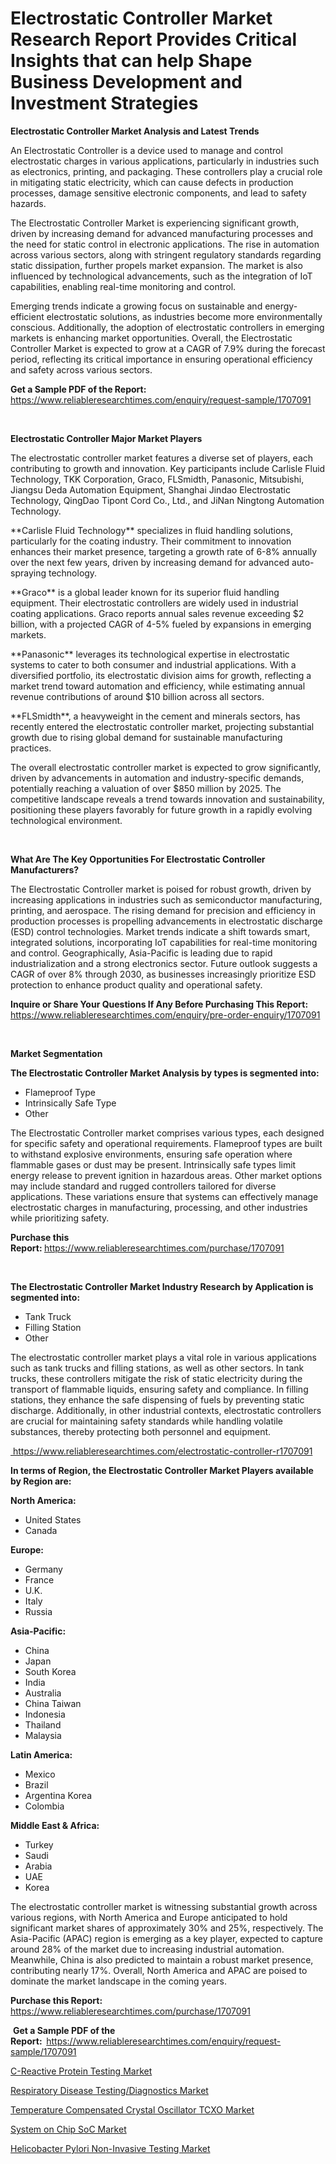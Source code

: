 <p><h1>Electrostatic Controller Market Research Report Provides Critical Insights that can help Shape Business Development and Investment Strategies</h1></p><p><strong>Electrostatic Controller Market Analysis and Latest Trends</strong></p>
<p><p>An Electrostatic Controller is a device used to manage and control electrostatic charges in various applications, particularly in industries such as electronics, printing, and packaging. These controllers play a crucial role in mitigating static electricity, which can cause defects in production processes, damage sensitive electronic components, and lead to safety hazards.</p><p>The Electrostatic Controller Market is experiencing significant growth, driven by increasing demand for advanced manufacturing processes and the need for static control in electronic applications. The rise in automation across various sectors, along with stringent regulatory standards regarding static dissipation, further propels market expansion. The market is also influenced by technological advancements, such as the integration of IoT capabilities, enabling real-time monitoring and control.</p><p>Emerging trends indicate a growing focus on sustainable and energy-efficient electrostatic solutions, as industries become more environmentally conscious. Additionally, the adoption of electrostatic controllers in emerging markets is enhancing market opportunities. Overall, the Electrostatic Controller Market is expected to grow at a CAGR of 7.9% during the forecast period, reflecting its critical importance in ensuring operational efficiency and safety across various sectors.</p></p>
<p><strong>Get a Sample PDF of the Report:&nbsp;</strong> <a href="https://www.reliableresearchtimes.com/enquiry/request-sample/1707091?utm_campaign=2264&utm_medium=2&utm_source=Github&utm_content=ia&utm_term=06042025&utm_id=electrostatic-controller">https://www.reliableresearchtimes.com/enquiry/request-sample/1707091</a></p>
<p>&nbsp;</p>
<p><strong>Electrostatic Controller Major Market Players</strong></p>
<p><p>The electrostatic controller market features a diverse set of players, each contributing to growth and innovation. Key participants include Carlisle Fluid Technology, TKK Corporation, Graco, FLSmidth, Panasonic, Mitsubishi, Jiangsu Deda Automation Equipment, Shanghai Jindao Electrostatic Technology, QingDao Tipont Cord Co., Ltd., and JiNan Ningtong Automation Technology.</p><p>**Carlisle Fluid Technology** specializes in fluid handling solutions, particularly for the coating industry. Their commitment to innovation enhances their market presence, targeting a growth rate of 6-8% annually over the next few years, driven by increasing demand for advanced auto-spraying technology.</p><p>**Graco** is a global leader known for its superior fluid handling equipment. Their electrostatic controllers are widely used in industrial coating applications. Graco reports annual sales revenue exceeding $2 billion, with a projected CAGR of 4-5% fueled by expansions in emerging markets.</p><p>**Panasonic** leverages its technological expertise in electrostatic systems to cater to both consumer and industrial applications. With a diversified portfolio, its electrostatic division aims for growth, reflecting a market trend toward automation and efficiency, while estimating annual revenue contributions of around $10 billion across all sectors.</p><p>**FLSmidth**, a heavyweight in the cement and minerals sectors, has recently entered the electrostatic controller market, projecting substantial growth due to rising global demand for sustainable manufacturing practices.</p><p>The overall electrostatic controller market is expected to grow significantly, driven by advancements in automation and industry-specific demands, potentially reaching a valuation of over $850 million by 2025. The competitive landscape reveals a trend towards innovation and sustainability, positioning these players favorably for future growth in a rapidly evolving technological environment.</p></p>
<p>&nbsp;</p>
<p><strong>What Are The Key Opportunities For Electrostatic Controller Manufacturers?</strong></p>
<p><p>The Electrostatic Controller market is poised for robust growth, driven by increasing applications in industries such as semiconductor manufacturing, printing, and aerospace. The rising demand for precision and efficiency in production processes is propelling advancements in electrostatic discharge (ESD) control technologies. Market trends indicate a shift towards smart, integrated solutions, incorporating IoT capabilities for real-time monitoring and control. Geographically, Asia-Pacific is leading due to rapid industrialization and a strong electronics sector. Future outlook suggests a CAGR of over 8% through 2030, as businesses increasingly prioritize ESD protection to enhance product quality and operational safety.</p></p>
<p><strong>Inquire or Share Your Questions If Any Before Purchasing This Report:</strong> <a href="https://www.reliableresearchtimes.com/enquiry/pre-order-enquiry/1707091?utm_campaign=2264&utm_medium=2&utm_source=Github&utm_content=ia&utm_term=06042025&utm_id=electrostatic-controller">https://www.reliableresearchtimes.com/enquiry/pre-order-enquiry/1707091</a></p>
<p>&nbsp;</p>
<p><strong>Market Segmentation</strong></p>
<p><strong>The Electrostatic Controller Market Analysis by types is segmented into:</strong></p>
<p><ul><li>Flameproof Type</li><li>Intrinsically Safe Type</li><li>Other</li></ul></p>
<p><p>The Electrostatic Controller market comprises various types, each designed for specific safety and operational requirements. Flameproof types are built to withstand explosive environments, ensuring safe operation where flammable gases or dust may be present. Intrinsically safe types limit energy release to prevent ignition in hazardous areas. Other market options may include standard and rugged controllers tailored for diverse applications. These variations ensure that systems can effectively manage electrostatic charges in manufacturing, processing, and other industries while prioritizing safety.</p></p>
<p><strong>Purchase this Report:&nbsp;</strong><a href="https://www.reliableresearchtimes.com/purchase/1707091?utm_campaign=2264&utm_medium=2&utm_source=Github&utm_content=ia&utm_term=06042025&utm_id=electrostatic-controller">https://www.reliableresearchtimes.com/purchase/1707091</a></p>
<p>&nbsp;</p>
<p><strong>The Electrostatic Controller Market Industry Research by Application is segmented into:</strong></p>
<p><ul><li>Tank Truck</li><li>Filling Station</li><li>Other</li></ul></p>
<p><p>The electrostatic controller market plays a vital role in various applications such as tank trucks and filling stations, as well as other sectors. In tank trucks, these controllers mitigate the risk of static electricity during the transport of flammable liquids, ensuring safety and compliance. In filling stations, they enhance the safe dispensing of fuels by preventing static discharge. Additionally, in other industrial contexts, electrostatic controllers are crucial for maintaining safety standards while handling volatile substances, thereby protecting both personnel and equipment.</p></p>
<p><a href="https://www.reliableresearchtimes.com/electrostatic-controller-r1707091?utm_campaign=2264&utm_medium=2&utm_source=Github&utm_content=ia&utm_term=06042025&utm_id=electrostatic-controller">&nbsp;https://www.reliableresearchtimes.com/electrostatic-controller-r1707091</a></p>
<p><strong>In terms of Region, the Electrostatic Controller Market Players available by Region are:</strong></p>
<p>
    <p> <strong> North America: </strong>
        <ul>
            <li>United States</li>
            <li>Canada</li>
        </ul>
        </p> 
    <p> <strong> Europe: </strong>
        <ul>
            <li>Germany</li>
            <li>France</li>
            <li>U.K.</li>
            <li>Italy</li>
            <li>Russia</li>
        </ul>
        </p> 
    <p> <strong> Asia-Pacific: </strong>
        <ul>
            <li>China</li>
            <li>Japan</li>
            <li>South Korea</li>
            <li>India</li>
            <li>Australia</li>
            <li>China Taiwan</li>
            <li>Indonesia</li>
            <li>Thailand</li>
            <li>Malaysia</li>
        </ul>
        </p> 
    <p> <strong> Latin America: </strong>
        <ul>
            <li>Mexico</li>
            <li>Brazil</li>
            <li>Argentina Korea</li>
            <li>Colombia</li>
        </ul>
        </p> 
    <p> <strong> Middle East & Africa: </strong>
        <ul>
            <li>Turkey</li>
            <li>Saudi</li>
            <li>Arabia</li>
            <li>UAE</li>
            <li>Korea</li>
        </ul>
    </p>
    </p>
<p><p>The electrostatic controller market is witnessing substantial growth across various regions, with North America and Europe anticipated to hold significant market shares of approximately 30% and 25%, respectively. The Asia-Pacific (APAC) region is emerging as a key player, expected to capture around 28% of the market due to increasing industrial automation. Meanwhile, China is also predicted to maintain a robust market presence, contributing nearly 17%. Overall, North America and APAC are poised to dominate the market landscape in the coming years.</p></p>
<p><strong>Purchase this Report: </strong><a href="https://www.reliableresearchtimes.com/purchase/1707091?utm_campaign=2264&utm_medium=2&utm_source=Github&utm_content=ia&utm_term=06042025&utm_id=electrostatic-controller">https://www.reliableresearchtimes.com/purchase/1707091</a></p>
<p>&nbsp;<strong>Get a Sample PDF of the Report:&nbsp;&nbsp;</strong><a href="https://www.reliableresearchtimes.com/enquiry/request-sample/1707091?utm_campaign=2264&utm_medium=2&utm_source=Github&utm_content=ia&utm_term=06042025&utm_id=electrostatic-controller">https://www.reliableresearchtimes.com/enquiry/request-sample/1707091</a></p>
<p><strong></strong></p>
<p><p><a href="https://www.linkedin.com/pulse/growth-global-c-reactive-protein-testing-market-ananticipated144-mp0ce?utm_campaign=2264&utm_medium=2&utm_source=Github&utm_content=ia&utm_term=06042025&utm_id=electrostatic-controller">C-Reactive Protein Testing Market</a></p><p><a href="https://www.linkedin.com/pulse/emerging-trends-respiratory-disease-testingdiagnostics-market-1wbje?utm_campaign=2264&utm_medium=2&utm_source=Github&utm_content=ia&utm_term=06042025&utm_id=electrostatic-controller">Respiratory Disease Testing/Diagnostics Market</a></p><p><a href="https://github.com/sakourkishev/Market-Research-Report-List-1/blob/main/temperature-compensated-crystal-oscillator-tcxo-market.md?utm_campaign=2264&utm_medium=2&utm_source=Github&utm_content=ia&utm_term=06042025&utm_id=electrostatic-controller">Temperature Compensated Crystal Oscillator TCXO Market</a></p><p><a href="https://github.com/shongranch73/Market-Research-Report-List-1/blob/main/system-on-chip-soc-market.md?utm_campaign=2264&utm_medium=2&utm_source=Github&utm_content=ia&utm_term=06042025&utm_id=electrostatic-controller">System on Chip SoC Market</a></p><p><a href="https://www.linkedin.com/pulse/helicobacter-pylori-non-invasive-testing-market-global-tioje?utm_campaign=2264&utm_medium=2&utm_source=Github&utm_content=ia&utm_term=06042025&utm_id=electrostatic-controller">Helicobacter Pylori Non-Invasive Testing Market</a></p></p>